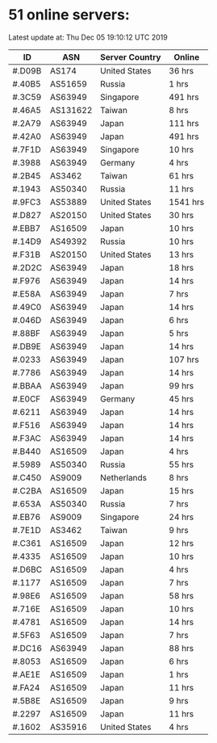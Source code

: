 # 51 online servers:

Latest update at: Thu Dec 05 19:10:12 UTC 2019

| ID | ASN | Server Country | Online |
| -- | --- | -------------- | ------ |
| #.D09B | AS174 | United States | 36 hrs |
| #.40B5 | AS51659 | Russia | 1 hrs |
| #.3C59 | AS63949 | Singapore | 491 hrs |
| #.46A5 | AS131622 | Taiwan | 8 hrs |
| #.2A79 | AS63949 | Japan | 111 hrs |
| #.42A0 | AS63949 | Japan | 491 hrs |
| #.7F1D | AS63949 | Singapore | 10 hrs |
| #.3988 | AS63949 | Germany | 4 hrs |
| #.2B45 | AS3462 | Taiwan | 61 hrs |
| #.1943 | AS50340 | Russia | 11 hrs |
| #.9FC3 | AS53889 | United States | 1541 hrs |
| #.D827 | AS20150 | United States | 30 hrs |
| #.EBB7 | AS16509 | Japan | 10 hrs |
| #.14D9 | AS49392 | Russia | 10 hrs |
| #.F31B | AS20150 | United States | 13 hrs |
| #.2D2C | AS63949 | Japan | 18 hrs |
| #.F976 | AS63949 | Japan | 14 hrs |
| #.E58A | AS63949 | Japan | 7 hrs |
| #.49C0 | AS63949 | Japan | 14 hrs |
| #.046D | AS63949 | Japan | 6 hrs |
| #.88BF | AS63949 | Japan | 5 hrs |
| #.DB9E | AS63949 | Japan | 14 hrs |
| #.0233 | AS63949 | Japan | 107 hrs |
| #.7786 | AS63949 | Japan | 14 hrs |
| #.BBAA | AS63949 | Japan | 99 hrs |
| #.E0CF | AS63949 | Germany | 45 hrs |
| #.6211 | AS63949 | Japan | 14 hrs |
| #.F516 | AS63949 | Japan | 14 hrs |
| #.F3AC | AS63949 | Japan | 14 hrs |
| #.B440 | AS16509 | Japan | 4 hrs |
| #.5989 | AS50340 | Russia | 55 hrs |
| #.C450 | AS9009 | Netherlands | 8 hrs |
| #.C2BA | AS16509 | Japan | 15 hrs |
| #.653A | AS50340 | Russia | 7 hrs |
| #.EB76 | AS9009 | Singapore | 24 hrs |
| #.7E1D | AS3462 | Taiwan | 9 hrs |
| #.C361 | AS16509 | Japan | 12 hrs |
| #.4335 | AS16509 | Japan | 10 hrs |
| #.D6BC | AS16509 | Japan | 4 hrs |
| #.1177 | AS16509 | Japan | 7 hrs |
| #.98E6 | AS16509 | Japan | 58 hrs |
| #.716E | AS16509 | Japan | 10 hrs |
| #.4781 | AS16509 | Japan | 14 hrs |
| #.5F63 | AS16509 | Japan | 7 hrs |
| #.DC16 | AS63949 | Japan | 88 hrs |
| #.8053 | AS16509 | Japan | 6 hrs |
| #.AE1E | AS16509 | Japan | 1 hrs |
| #.FA24 | AS16509 | Japan | 11 hrs |
| #.5B8E | AS16509 | Japan | 9 hrs |
| #.2297 | AS16509 | Japan | 11 hrs |
| #.1602 | AS35916 | United States | 4 hrs |

